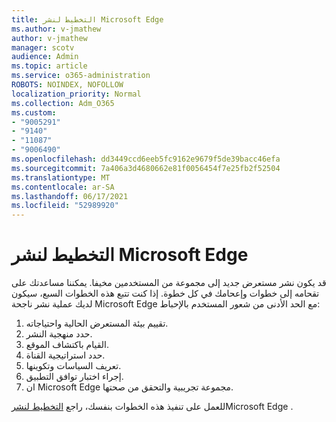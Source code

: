 ```yaml
---
title: التخطيط لنشر Microsoft Edge
ms.author: v-jmathew
author: v-jmathew
manager: scotv
audience: Admin
ms.topic: article
ms.service: o365-administration
ROBOTS: NOINDEX, NOFOLLOW
localization_priority: Normal
ms.collection: Adm_O365
ms.custom:
- "9005291"
- "9140"
- "11087"
- "9006490"
ms.openlocfilehash: dd3449ccd6eeb5fc9162e9679f5de39bacc46efa
ms.sourcegitcommit: 7a406a3d4680662e81f0056454f7e25fb2f52504
ms.translationtype: MT
ms.contentlocale: ar-SA
ms.lasthandoff: 06/17/2021
ms.locfileid: "52989920"
---
```

# <a name="plan-your-deployment-of-microsoft-edge"></a>التخطيط لنشر Microsoft Edge

قد يكون نشر مستعرض جديد إلى مجموعة من المستخدمين مخيفا. يمكننا مساعدتك على تقحامه إلى خطوات وإعحامك في كل خطوة. إذا كنت تتبع هذه الخطوات السبع، سيكون لديك عملية نشر ناجحة Microsoft Edge مع الحد الأدنى من شعور المستخدم بالإحباط:

1. تقييم بيئة المستعرض الحالية واحتياجاته.
2. حدد منهجية النشر.
3. القيام باكتشاف الموقع.
4. حدد استراتيجية القناة.
5. تعريف السياسات وتكوينها.
6. إجراء اختبار توافق التطبيق.
7. ان Microsoft Edge مجموعة تجريبية والتحقق من صحتها.

للعمل على تنفيذ هذه الخطوات بنفسك، راجع [التخطيط لنشر](https://go.microsoft.com/fwlink/?linkid=2129990)Microsoft Edge .
